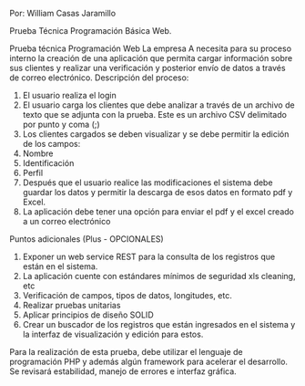 Por: William Casas Jaramillo


Prueba Técnica Programación Básica Web.

Prueba técnica Programación Web
La empresa A necesita para su proceso interno la creación de una aplicación que permita cargar información sobre sus clientes y realizar una verificación y posterior envío de datos a través de correo electrónico.
Descripción del proceso:
1. El usuario realiza el login
2. El usuario carga los clientes que debe analizar a través de un archivo de texto que se adjunta con la prueba. Este es un archivo CSV delimitado por punto y coma (;)
3. Los clientes cargados se deben visualizar y se debe permitir la edición de los campos:
1. Nombre
2. Identificación
3. Perfil
3. Después que el usuario realice las modificaciones el sistema debe guardar los datos y permitir la descarga de esos datos en formato pdf y Excel.
4. La aplicación debe tener una opción para enviar el pdf y el excel creado a un correo electrónico

Puntos adicionales (Plus - OPCIONALES)
1. Exponer un web service REST para la consulta de los registros que están en el sistema.
2. La aplicación cuente con estándares mínimos de seguridad xls cleaning, etc
3. Verificación de campos, tipos de datos, longitudes, etc.
4. Realizar pruebas unitarias
5. Aplicar principios de diseño SOLID
6. Crear un buscador de los registros que están ingresados en el sistema y la interfaz de visualización y edición para estos.

Para la realización de esta prueba, debe utilizar el lenguaje de programación PHP y además algún framework para acelerar el desarrollo. Se revisará estabilidad, manejo de errores e interfaz gráfica.